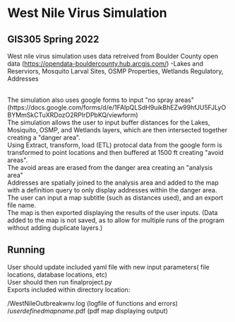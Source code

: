 # West Nile Virus Simulation
## GIS305 Spring 2022

West nile virus simulation uses data retreived from Boulder County open data (https://opendata-bouldercounty.hub.arcgis.com/)
-Lakes and Reserviors, Mosquito Larval Sites, OSMP Properties, Wetlands Regulatory, Addresses

<br>
The simulation also uses google forms to input "no spray areas" (https://docs.google.com/forms/d/e/1FAIpQLSdH9uikBhEZw99hfJU5FJLyOBYMmSkCTuXRDozO2RPIrDPbKQ/viewform)

<br>
The simulation allows the user to input buffer distances for the Lakes, Mosiquito, OSMP, and Wetlands layers, which are then intersected together creating a "danger area".

<br>
Using Extract, transform, load (ETL) protocal data from the google form is transformed to point locations and then buffered at 1500 ft creating "avoid areas".

<br>
The avoid areas are erased from the danger area creating an "analysis area" 

<br>
Addresses are spatially joined to the analysis area and added to the map with a definition query to only display addresses within the danger area.
<br>
The user can input a map subtitle (such as distances used), and an export file name.
<br>
The map is then exported displaying the results of the user inputs. (Data added to the map is not saved, as to allow for multiple runs of the program without adding duplicate layers.)


## Running

User should update included yaml file with new input parameters( file locations, database locations, etc)
<br>
User should then run finalproject.py
<br>
Exports included within directory location:

/WestNileOutbreakwnv.log (logfile of functions and errors)<br>
/*userdefinedmapname*.pdf (pdf map displaying output)
